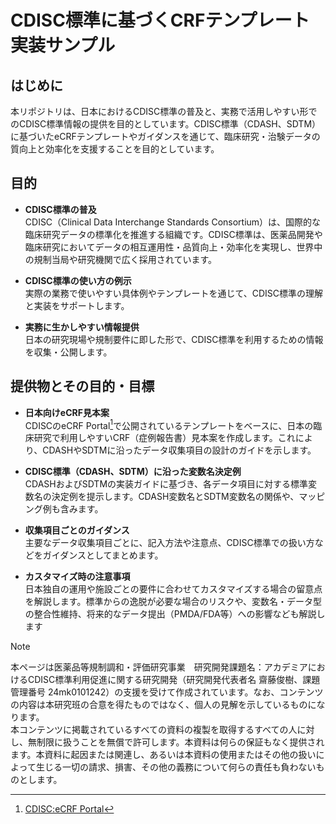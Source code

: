 # CDISC標準に基づくCRFテンプレート実装サンプル

## はじめに
本リポジトリは、日本におけるCDISC標準の普及と、実務で活用しやすい形でのCDISC標準情報の提供を目的としています。CDISC標準（CDASH、SDTM）に基づいたeCRFテンプレートやガイダンスを通じて、臨床研究・治験データの質向上と効率化を支援することを目的としています。

## 目的
- **CDISC標準の普及**<br />
CDISC（Clinical Data Interchange Standards Consortium）は、国際的な臨床研究データの標準化を推進する組織です。CDISC標準は、医薬品開発や臨床研究においてデータの相互運用性・品質向上・効率化を実現し、世界中の規制当局や研究機関で広く採用されています。

- **CDISC標準の使い方の例示**<br />
実際の業務で使いやすい具体例やテンプレートを通じて、CDISC標準の理解と実装をサポートします。

- **実務に生かしやすい情報提供**<br />
日本の研究現場や規制要件に即した形で、CDISC標準を利用するための情報を収集・公開します。

## 提供物とその目的・目標
- **日本向けeCRF見本案**<br />
CDISCのeCRF Portal[^1]で公開されているテンプレートをベースに、日本の臨床研究で利用しやすいCRF（症例報告書）見本案を作成します。これにより、CDASHやSDTMに沿ったデータ収集項目の設計のガイドを示します。

- **CDISC標準（CDASH、SDTM）に沿った変数名決定例**<br />
CDASHおよびSDTMの実装ガイドに基づき、各データ項目に対する標準変数名の決定例を提示します。CDASH変数名とSDTM変数名の関係や、マッピング例も含みます。

- **収集項目ごとのガイダンス**<br />
主要なデータ収集項目ごとに、記入方法や注意点、CDISC標準での扱い方などをガイダンスとしてまとめます。

- **カスタマイズ時の注意事項**<br />
日本独自の運用や施設ごとの要件に合わせてカスタマイズする場合の留意点を解説します。標準からの逸脱が必要な場合のリスクや、変数名・データ型の整合性維持、将来的なデータ提出（PMDA/FDA等）への影響なども解説します

>[!NOTE]
>本ページは医薬品等規制調和・評価研究事業　研究開発課題名：アカデミアにおけるCDISC標準利用促進に関する研究開発（研究開発代表者名 齋藤俊樹、課題管理番号 24mk0101242）の支援を受けて作成されています。なお、コンテンツの内容は本研究班の合意を得たものではなく、個人の見解を示しているものになります。<br />
本コンテンツに掲載されているすべての資料の複製を取得するすべての人に対し、無制限に扱うことを無償で許可します。本資料は何らの保証もなく提供されます。本資料に起因または関連し、あるいは本資料の使用またはその他の扱いによって生じる一切の請求、損害、その他の義務について何らの責任も負わないものとします。

[^1]:[CDISC:eCRF Portal](https://www.cdisc.org/kb/ecrf)

